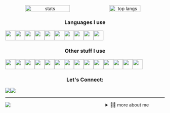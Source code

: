 <!-- stats and languages Chart -->
<div align="center" width="100%" style="display: flex; align-items: center, justify-content: space-between;">
	<img width=53% src="https://github-readme-stats.vercel.app/api?username=pascall-de-creator&show_icons=true&bg_color=09131b&title_color=15bb8a&text_color=fff&icon_color=15bb8a&hide_border=true&border_radius=6" alt="stats"/>
  	<img width=44% src="https://github-readme-stats.vercel.app/api/top-langs/?username=pascall-de-creator&layout=compact&bg_color=09131b&title_color=15bb8a&text_color=fff&icon_color=15bb8a&hide_border=true&border_radius=6" alt="top langs"/>
</div>
<!-- Languages badges -->
<h3 align=center>Languages I use</h3>
<div align=center style="display: flex; width: 90%">
  	<img src="https://skillicons.dev/icons?i=js" height="31px" />
  	<img src="https://skillicons.dev/icons?i=ts" height="31px" />
  	<img src="https://skillicons.dev/icons?i=c" height="31px" />
  	<img src="https://skillicons.dev/icons?i=cpp" height="31px" />
  	<img src="https://skillicons.dev/icons?i=html" height="31px" />
  	<img src="https://skillicons.dev/icons?i=css" height="31px" />
  	<img src="https://skillicons.dev/icons?i=sass" height="31px" />
  	<img src="https://skillicons.dev/icons?i=dart" height="31px" />
  	<img src="https://skillicons.dev/icons?i=pug" height="31px" />
  	<img src="https://skillicons.dev/icons?i=python" height="31px" />
</div>
<!-- Frameworks badges -->
<h3 align=center>Other stuff I use</h3>
<div align=center style="display: flex; width: 90%">
  	<img src="https://skillicons.dev/icons?i=bootstrap" height="31px" />
  	<img src="https://skillicons.dev/icons?i=django" height="31px" />
  	<img src="https://skillicons.dev/icons?i=dotnet" height="31px" />
  	<img src="https://skillicons.dev/icons?i=express" height="31px" />
  	<img src="https://skillicons.dev/icons?i=firebase" height="31px" />
  	<img src="https://skillicons.dev/icons?i=flutter" height="31px" />
  	<img src="https://skillicons.dev/icons?i=materialui" height="31px" />
  	<img src="https://skillicons.dev/icons?i=mongodb" height="31px" />
  	<img src="https://skillicons.dev/icons?i=nextjs" height="31px" />
  	<img src="https://skillicons.dev/icons?i=react" height="31px" />
  	<img src="https://skillicons.dev/icons?i=redux" height="31px" />
  	<img src="https://skillicons.dev/icons?i=tailwind" height="31px" />
  	<img src="https://skillicons.dev/icons?i=qt" height="31px" />
  	<img src="https://skillicons.dev/icons?i=nodejs" height="31px" />
</div>
<!-- connect badges -->
<h3 align=center>Let's Connect:</h3>
<div align=center style="display: flex; width: 100%">
	<a href="https://www.linkedin.com/in/pascall-de-creator-150b73215/">
		<img src="https://img.shields.io/badge/LinkedIn-0077B5?style=for-the-badge&logo=linkedin&logoColor=white">
  	</a>
	<a href="https://twitter.com/Pascall_creator">
		<img src="https://img.shields.io/badge/Twitter-1DA1F2?style=for-the-badge&logo=twitter&logoColor=white">
	</a>
</div>
<hr/>
<div align="center" style="width: 90%; display: flex; align-items-center; justify-content: space-between" >
	<img src="https://komarev.com/ghpvc/?username=pascall-de-creator">
	<a href="https://github.com/pascall-de-creator/About-Pascall"></a>
	<details>
		<summary>👨‍💻 more about me</summary>
		# About-Pascall
		<!-- Technology I use -->
		<h2 align=center>Technologies I Use</h2>
		<div align=center style="display: flex; width: 90%">
		  <h3 align=center>Terminal</h3>
		  <img src="https://img.shields.io/badge/GIT-E44C30?style=for-the-badge&logo=git&logoColor=white">
		  <img src="https://img.shields.io/badge/powershell-5391FE?style=for-the-badge&logo=powershell&logoColor=white">
		  <img src="https://img.shields.io/badge/GNU%20Bash-4EAA25?style=for-the-badge&logo=GNU%20Bash&logoColor=white">
		  <img src="https://img.shields.io/badge/windows%20terminal-4D4D4D?style=for-the-badge&logo=windows%20terminal&logoColor=white">
		  <img src="https://img.shields.io/badge/tmux-1BB91F?style=for-the-badge&logo=tmux&logoColor=white">
		  <!--  Operating Systems  -->
		  <h3 align=center>Operating Systems</h3>
		  <img src="https://img.shields.io/badge/Linux-FCC624?style=for-the-badge&logo=linux&logoColor=black">
		  <img src="https://img.shields.io/badge/Cent%20OS-262577?style=for-the-badge&logo=CentOS&logoColor=white">
		  <img src="https://img.shields.io/badge/mac%20os-000000?style=for-the-badge&logo=apple&logoColor=white">
		  <img src="https://img.shields.io/badge/Ubuntu-E95420?style=for-the-badge&logo=ubuntu&logoColor=white">
		  <img src="https://img.shields.io/badge/Windows-0078D6?style=for-the-badge&logo=windows&logoColor=white">
		  <img src="https://img.shields.io/badge/Android-3DDC84?style=for-the-badge&logo=android&logoColor=white">
		  <!-- Office tools -->
		  <h3 align=center>Office Tools</h3>
		  <img src="https://img.shields.io/badge/Trello-0052CC?style=for-the-badge&logo=trello&logoColor=white">
		  <img src="https://img.shields.io/badge/Todoist-E44332?style=for-the-badge&logo=todoist&logoColor=white">
		  <img src="https://img.shields.io/badge/Notion-000000?style=for-the-badge&logo=notion&logoColor=white">
		  <img src="https://img.shields.io/badge/Microsoft_Word-2B579A?style=for-the-badge&logo=microsoft-word&logoColor=white">
		  <img src="https://img.shields.io/badge/Microsoft_PowerPoint-B7472A?style=for-the-badge&logo=microsoft-powerpoint&logoColor=white">
		  <img src="https://img.shields.io/badge/Microsoft_Office-D83B01?style=for-the-badge&logo=microsoft-office&logoColor=white">
		  <img src="https://img.shields.io/badge/Microsoft_Excel-217346?style=for-the-badge&logo=microsoft-excel&logoColor=white">
		  <img src="https://img.shields.io/badge/Microsoft_Office-D83B01?style=for-the-badge&logo=microsoft-office&logoColor=white">
		  <img src="https://img.shields.io/badge/Google%20Sheets-34A853?style=for-the-badge&logo=google-sheets&logoColor=white">
		  <!-- Mobile Frameworks -->
		  <h3 align=center>Mobile Frameworks</h3>
		  <img src="https://img.shields.io/badge/Flutter-02569B?style=for-the-badge&logo=flutter&logoColor=white">
		  <!--  lint tools -->
		  <h3 align=center>lint Tools</h3>
		  <img src="https://img.shields.io/badge/eslint-3A33D1?style=for-the-badge&logo=eslint&logoColor=white">
		  <img src="https://img.shields.io/badge/prettier-1A2C34?style=for-the-badge&logo=prettier&logoColor=F7BA3E">
		  <!--  IDE -->
		  <h3 align=center>IDE</h3>
		  <img src="https://img.shields.io/badge/Android_Studio-3DDC84?style=for-the-badge&logo=android-studio&logoColor=white">
		  <img src="https://img.shields.io/badge/Atom-66595C?style=for-the-badge&logo=Atom&logoColor=white">
		  <img src="https://img.shields.io/badge/Codesandbox-000000?style=for-the-badge&logo=CodeSandbox&logoColor=white">
		  <img src="https://img.shields.io/badge/Notepad++-90E59A.svg?style=for-the-badge&logo=notepad%2B%2B&logoColor=black">
		  <img src="https://img.shields.io/badge/PyCharm-000000.svg?&style=for-the-badge&logo=PyCharm&logoColor=white">
		  <img src="https://img.shields.io/badge/VIM-%2311AB00.svg?&style=for-the-badge&logo=vim&logoColor=white">
		  <img src="https://img.shields.io/badge/Visual_Studio-5C2D91?style=for-the-badge&logo=visual%20studio&logoColor=white">
		  <!--  Design  -->
		  <h3 align=center>Design</h3>
		  <img src="https://img.shields.io/badge/Adobe%20after%20affects-CF96FD?style=for-the-badge&logo=Adobe%20after%20effects&logoColor=393665">
		  <img src="https://img.shields.io/badge/Adobe%20Photoshop-31A8FF?style=for-the-badge&logo=Adobe%20Photoshop&logoColor=black">
		  <img src="https://img.shields.io/badge/Adobe%20Premiere%20Pro-9999FF?style=for-the-badge&logo=Adobe%20Premiere%20Pro&logoColor=white">
		  <img src="https://img.shields.io/badge/Adobe%20XD-470137?style=for-the-badge&logo=Adobe%20XD&logoColor=#FF61F6">
		  <img src="https://img.shields.io/badge/blender-%23F5792A.svg?style=for-the-badge&logo=blender&logoColor=white">
		  <img src="https://img.shields.io/badge/Canva-%2300C4CC.svg?&style=for-the-badge&logo=Canva&logoColor=white">
		  <img src="https://img.shields.io/badge/Figma-F24E1E?style=for-the-badge&logo=figma&logoColor=white">
		  <!--  Cloud   -->
		  <h3 align=center>Cloud</h3>
		  <img src="https://img.shields.io/badge/Netlify-00C7B7?style=for-the-badge&logo=netlify&logoColor=white">
		  <img src="https://img.shields.io/badge/Google_Cloud-4285F4?style=for-the-badge&logo=google-cloud&logoColor=white">
		  <img src="https://img.shields.io/badge/Amazon_AWS-FF9900?style=for-the-badge&logo=amazonaws&logoColor=white">  
		</div>
	</details>
</div>
